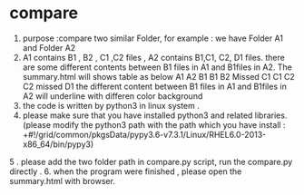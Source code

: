 # compare
1. purpose :compare two similar Folder,  for example : we have Folder A1 and Folder A2
2. A1 contains  B1 , B2 , C1 ,C2 files , A2 contains B1,C1, C2, D1 files.  there are some different contents between B1 files in A1 and B1files in A2. The summary.html will shows  table as below
         A1    A2
         B1    B1
         B2    Missed
        C1    C1
        C2    C2
        missed     D1
      the  different content between B1 files in A1 and B1files in A2 will underline with differen color background
3. the code is written by python3  in linux system .
4. please make sure that you have installed python3 and related libraries.(please modify the python3 path with the path which  you have install : +#!/grid/common/pkgsData/pypy3.6-v7.3.1/Linux/RHEL6.0-2013-x86_64/bin/pypy3) 

5 . please add the two folder path in compare.py script, run the compare.py directly . 
6. when the program were finished , please open the summary.html with browser.

